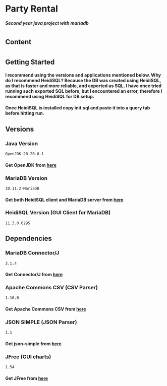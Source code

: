 # Party Rental

##### Second year java project with mariadb

#
## Content
#

## Getting Started
#### I recommend using the versions and applications mentioned below. Why do I recommend HeidiSQL? Because the DB was created using HeidiSQL, as that is faster and more reliable, and exported as SQL. I have once tried running such exported SQL before, but I encountered an error, therefore I recommend using HeidiSQL for DB setup.
#### Once HeidiSQL is installed copy init.sql and paste it into a query tab before hitting run.

## Versions

### Java Version
```OpenJDK-20 20.0.1```
#### Get OpenJDK from [here](https://jdk.java.net/20/)

### MariaDB Version
```10.11.2-MariaDB```
#### Get both HeidiSQL client and MariaDB server from [here](https://mariadb.org/download/?t=mariadb&p=mariadb&r=10.11.2&os=windows&cpu=x86_64&pkg=msi&m=aliyun)

### HeidiSQL Version (GUI Client for MariaDB)
```11.3.0.6295```

## Dependencies

### MariaDB Connector/J
```3.1.4```
#### Get Connector/J from [here](https://mariadb.com/downloads/connectors/connectors-data-access/java8-connector/)

### Apache Commons CSV (CSV Parser)
```1.10.0```
#### Get Apache Commons CSV from [here](https://dlcdn.apache.org//commons/csv/binaries/)

### JSON SIMPLE (JSON Parser)
```1.1```
#### Get json-simple from [here](https://storage.googleapis.com/google-code-archive-downloads/v2/code.google.com/json-simple/json_simple-1.1.jar)

### JFree (GUI charts)
```1.54```
#### Get JFree from [here](https://mvnrepository.com/artifact/org.jfree/jfreechart/1.5.4)